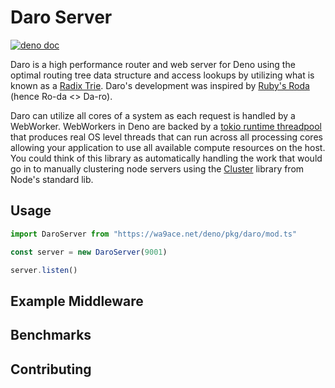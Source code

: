 # Daro Server

[![deno doc](https://doc.deno.land/badge.svg)](https://doc.deno.land/https/wa9ace.net/deno/pkg/daro/mod.ts)

Daro is a high performance router and web server for Deno using the optimal
routing tree data structure and access lookups by utilizing what is known as a
[Radix Trie](https://en.wikipedia.org/wiki/Radix_tree). Daro's development was
inspired by [Ruby's Roda](https://github.com/jeremyevans/roda) (hence Ro-da <>
Da-ro).

Daro can utilize all cores of a system as each request is handled by a
WebWorker. WebWorkers in Deno are backed by a
[tokio runtime threadpool](https://github.com/denoland/deno/blob/master/cli/tokio_util.rs#L3)
that produces real OS level threads that can run across all processing cores
allowing your application to use all available compute resources on the host.
You could think of this library as automatically handling the work that would go
in to manually clustering node servers using the
[Cluster](https://nodejs.org/api/cluster.html) library from Node's standard lib.

## Usage

```ts
import DaroServer from "https://wa9ace.net/deno/pkg/daro/mod.ts"

const server = new DaroServer(9001)

server.listen()
```

## Example Middleware

## Benchmarks

## Contributing
